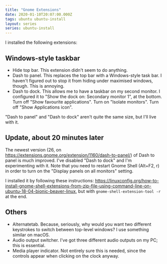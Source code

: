 ```yaml
---
title: "Gnome Extensions"
date: 2020-01-10T20:07:00.000Z
tags: ubuntu ubuntu-install
layout: series
series: ubuntu-install
---
```


I installed the following extensions:

## Windows-style taskbar

- Hide top bar. This extension didn't seem to do anything.
- Dash to panel. This replaces the top bar with a Windows-style task bar. I haven't figured out to stop it from hiding under maximised windows, though. This is annoying.
- Dash to dock. This allows me to have a taskbar on my second monitor. I configured it to "Show the dock on: Secondary monitor 1", at the bottom. Turn off "Show favourite applications". Turn on "Isolate monitors". Turn off "Show Applications icon".

"Dash to panel" and "Dash to dock" aren't quite the same size, but I'll live with it.

## Update, about 20 minutes later

The newest version (26, on https://extensions.gnome.org/extension/1160/dash-to-panel/) of Dash to panel is much improved. I've disabled "Dash to dock" and I'm experimenting with it. Note that you need to restart Gnome Shell (Alt+F2, r) in order to turn on the "Display panels on all monitors" setting.

I installed it by following these instructions: https://linuxconfig.org/how-to-install-gnome-shell-extensions-from-zip-file-using-command-line-on-ubuntu-18-04-bionic-beaver-linux, but with `gnome-shell-extension-tool -r` at the end.

## Others

- Alternatetab. Because, seriously, why would you want two different keystrokes to switch between top-level windows? I use something similar on macOS.
- Audio output switcher. I've got three different audio outputs on my PC; this is essential.
- Media player indicator. Not entirely sure this is needed, since the controls appear when clicking on the clock anyway.
